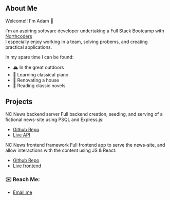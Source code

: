 ## About Me
Welcome!! I'm Adam 👋

I'm an aspiring software developer undertaking a Full Stack Bootcamp with [Northcoders](https://northcoders.com)  
I especially enjoy working in a team, solving probems, and creating practical applications.

In my spare time I can be found:
- 🏔️ In the great outdoors
- 🎹 Learning classical piano
- 🔨 Renovating a house
- 📖 Reading classic novels

## Projects
NC News backend server
Full backend creation, seeding, and serving of a fictional news-site using PSQL and Express.js: 
- [Github Repo](https://github.com/Adam-Peel/news-aggregator)
- [Live API](https://news-aggregator-7e9t.onrender.com/)

NC News frontend framework
Full frontend app to serve the news-site, and allow interactions with the content using JS & React:
- [Github Repo](https://github.com/Adam-Peel/nc-news)
- [Live frontend](https://adam-peel-portfolio-news-site.netlify.app/)


### ✉️ Reach Me:
-  [Email me](adampeel@manx.net)
<!--
**Adam-Peel/Adam-Peel** is a ✨ _special_ ✨ repository because its `README.md` (this file) appears on your GitHub profile.

Here are some ideas to get you started:

- 🔭 I’m currently working on ...
- 🌱 I’m currently learning ...
- 👯 I’m looking to collaborate on ...
- 🤔 I’m looking for help with ...
- 💬 Ask me about ...
- 📫 How to reach me: ...
- 😄 Pronouns: ...
- ⚡ Fun fact: ...
-->
